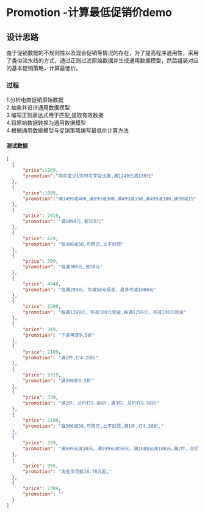 # Promotion -计算最低促销价demo

## 设计思路
由于促销数据的不规则性以及混合促销等情况的存在，为了提高程序通用性，采用了类似流水线的方式，通过正则过滤原始数据并生成通用数据模型，然后组装对应的基本促销策略，计算最低价。

### 过程
1.分析电商促销原始数据  
2.抽象并设计通用数据模型  
3.编写正则表达式用于匹配,提取有效数据  
4.将原始数据转换为通用数据模型  
4.根据通用数据模型与促销策略编写最低价计算方法  

#### 测试数据
```json
[
  {
      "price":1169,
      "promotion":"购买至少1件时可享受优惠,满1249元减130元"
  },
  {
      "price":1099,
      "promotion":"满1499减400,满899减300,满499减150,满499减100,满99减15"
  },
  {
      "price": 2019,
      "promotion": "满1099元,省500元"
  },
  {
      "price": 629,
      "promotion": "每300减50,可跨店,上不封顶"
  },
  {
      "price": 309,
      "promotion": "每满300元,省50元"
  },
  {
      "price": 4948,
      "promotion": "每满299元，可减50元现金，最多可减1000元"
  },
  {
      "price": 1599,
      "promotion": "每满1399元，可减300元现金,每满1299元，可减100元现金"
  },
  {
      "price": 349,
      "promotion": "下单再享9.5折"
  },
  {
      "price": 2100,
      "promotion": "满1件,打4.28折"
  },
  {
      "price": 5319,
      "promotion": "满399享9.5折"
  },
  {
      "price": 339,
      "promotion": "满2件，总价打9.80折；满3件，总价打9.50折"
  },
  {
      "price": 2100,
      "promotion": "每300减50,可跨店,上不封顶,满1件,打4.28折,"
  },
  {
      "price": 339,
      "promotion": "满599元减30元，满999元减50元，满1888元减100元,满2件，总价打9.80折；满3件，总价打9.50折,"
  },
  {
      "price": 955,
      "promotion": "淘金币可抵18.78元起,"
  },
  {
      "price": 2304,
      "promotion": ""
  }
]

```
